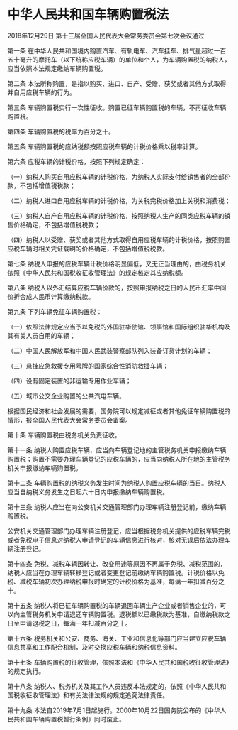 # 中华人民共和国车辆购置税法

2018年12月29日 第十三届全国人民代表大会常务委员会第七次会议通过

<!-- INFO END -->

第一条 在中华人民共和国境内购置汽车、有轨电车、汽车挂车、排气量超过一百五十毫升的摩托车（以下统称应税车辆）的单位和个人，为车辆购置税的纳税人，应当依照本法规定缴纳车辆购置税。

第二条 本法所称购置，是指以购买、进口、自产、受赠、获奖或者其他方式取得并自用应税车辆的行为。

第三条 车辆购置税实行一次性征收。购置已征车辆购置税的车辆，不再征收车辆购置税。

第四条 车辆购置税的税率为百分之十。

第五条 车辆购置税的应纳税额按照应税车辆的计税价格乘以税率计算。

第六条 应税车辆的计税价格，按照下列规定确定：

（一）纳税人购买自用应税车辆的计税价格，为纳税人实际支付给销售者的全部价款，不包括增值税税款；

（二）纳税人进口自用应税车辆的计税价格，为关税完税价格加上关税和消费税；

（三）纳税人自产自用应税车辆的计税价格，按照纳税人生产的同类应税车辆的销售价格确定，不包括增值税税款；

（四）纳税人以受赠、获奖或者其他方式取得自用应税车辆的计税价格，按照购置应税车辆时相关凭证载明的价格确定，不包括增值税税款。

第七条 纳税人申报的应税车辆计税价格明显偏低，又无正当理由的，由税务机关依照《中华人民共和国税收征收管理法》的规定核定其应纳税额。

第八条 纳税人以外汇结算应税车辆价款的，按照申报纳税之日的人民币汇率中间价折合成人民币计算缴纳税款。

第九条 下列车辆免征车辆购置税：

（一）依照法律规定应当予以免税的外国驻华使馆、领事馆和国际组织驻华机构及其有关人员自用的车辆；

（二）中国人民解放军和中国人民武装警察部队列入装备订货计划的车辆；

（三）悬挂应急救援专用号牌的国家综合性消防救援车辆；

（四）设有固定装置的非运输专用作业车辆；

（五）城市公交企业购置的公共汽电车辆。

根据国民经济和社会发展的需要，国务院可以规定减征或者其他免征车辆购置税的情形，报全国人民代表大会常务委员会备案。

第十条 车辆购置税由税务机关负责征收。

第十一条 纳税人购置应税车辆，应当向车辆登记地的主管税务机关申报缴纳车辆购置税；购置不需要办理车辆登记的应税车辆的，应当向纳税人所在地的主管税务机关申报缴纳车辆购置税。

第十二条 车辆购置税的纳税义务发生时间为纳税人购置应税车辆的当日。纳税人应当自纳税义务发生之日起六十日内申报缴纳车辆购置税。

第十三条 纳税人应当在向公安机关交通管理部门办理车辆注册登记前，缴纳车辆购置税。

公安机关交通管理部门办理车辆注册登记，应当根据税务机关提供的应税车辆完税或者免税电子信息对纳税人申请登记的车辆信息进行核对，核对无误后依法办理车辆注册登记。

第十四条 免税、减税车辆因转让、改变用途等原因不再属于免税、减税范围的，纳税人应当在办理车辆转移登记或者变更登记前缴纳车辆购置税。计税价格以免税、减税车辆初次办理纳税申报时确定的计税价格为基准，每满一年扣减百分之十。

第十五条 纳税人将已征车辆购置税的车辆退回车辆生产企业或者销售企业的，可以向主管税务机关申请退还车辆购置税。退税额以已缴税款为基准，自缴纳税款之日至申请退税之日，每满一年扣减百分之十。

第十六条 税务机关和公安、商务、海关、工业和信息化等部门应当建立应税车辆信息共享和工作配合机制，及时交换应税车辆和纳税信息资料。

第十七条 车辆购置税的征收管理，依照本法和《中华人民共和国税收征收管理法》的规定执行。

第十八条 纳税人、税务机关及其工作人员违反本法规定的，依照《中华人民共和国税收征收管理法》和有关法律法规的规定追究法律责任。

第十九条 本法自2019年7月1日起施行。2000年10月22日国务院公布的《中华人民共和国车辆购置税暂行条例》同时废止。